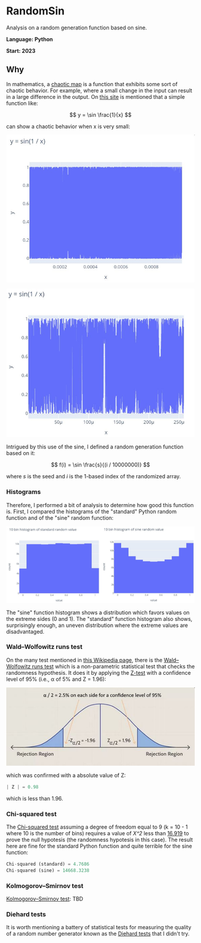 # RandomSin
Analysis on a random generation function based on sine.

**Language: Python**

**Start: 2023**

## Why
In mathematics, a [chaotic map](https://en.wikipedia.org/wiki/List_of_chaotic_maps) is a function that exhibits some sort of chaotic behavior. For example, where a small change in the input can result in a large difference in the output. On [this site](https://humphryscomputing.com/Notes/Neural/chaos.html) is mentioned that a simple function like:

$$ y = \sin \frac{1}{x} $$

can show a chaotic behavior when x is very small:

![sin(1 / x)](/images/function.jpg)

![sin(1 / x)](/images/function2.jpg)

Intrigued by this use of the sine, I defined a random generation function based on it:

$$ f(i) = \sin \frac{s}{(i / 10000000)} $$

where _s_ is the seed and _i_ is the 1-based index of the randomized array.

### Histograms
Therefore, I performed a bit of analysis to determine how good this function is. First, I compared the histograms of the "standard" Python random function and of the "sine" random function:

![histograms](/images/histos.jpg)


The "sine" function histogram shows a distribution which favors values on the extreme sides (0 and 1). The "standard" function histogram also shows, surprisingly enough, an uneven distribution where the extreme values are disadvantaged.

### Wald–Wolfowitz runs test
On the many test mentioned in [this Wikipedia page](https://en.wikipedia.org/wiki/Randomness_test), there is the [Wald–Wolfowitz runs test](https://en.wikipedia.org/wiki/Wald%E2%80%93Wolfowitz_runs_test) which is a non-parametric statistical test that checks the randomness hypothesis. It does it by applying the [Z-test](https://en.wikipedia.org/wiki/Z-test) with a confidence level of 95% (i.e., &alpha; of 5% and Z = 1.96):

![z-test](/images/z_test.jpg)

which was confirmed with a absolute value of Z:

```python
| Z | = 0.98
```

which is less than 1.96.

### Chi-squared test
The [Chi-squared test](https://en.wikipedia.org/wiki/Chi-squared_test) assuming a degree of freedom equal to 9 (k = 10 - 1 where 10 is the number of bins) requires a value of _X^2_ less than [16.919](https://people.richland.edu/james/lecture/m170/tbl-chi.html) to prove the null hypotesis (the randomness hypotesis in this case). The result here are fine for the standard Python function and quite terrible for the sine function:

```python
Chi-squared (standard) = 4.7686
Chi-squared (sine) = 14668.3238
```

### Kolmogorov–Smirnov test
[Kolmogorov–Smirnov test](https://en.wikipedia.org/wiki/Kolmogorov%E2%80%93Smirnov_test): TBD

### Diehard tests
It is worth mentioning a battery of statistical tests for measuring the quality of a random number generator known as the [Diehard tests](https://en.wikipedia.org/wiki/Diehard_tests) that I didn't try.